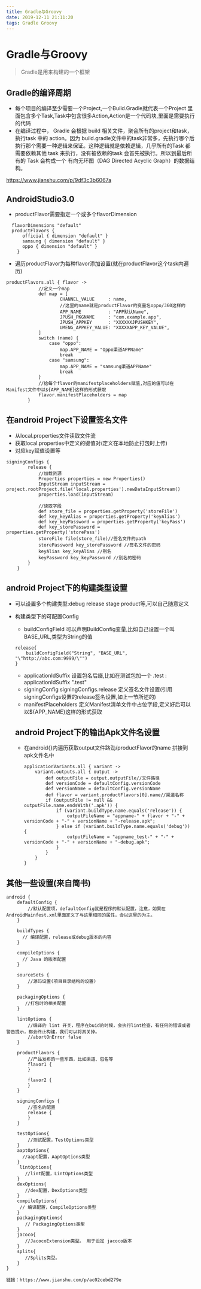 ```yaml
---
title: Gradle与Groovy
date: 2019-12-11 21:11:20
tags: Gradle Groovy
---
```

# Gradle与Groovy
> Gradle是用来构建的一个框架

## Gradle的编译周期
>
* 每个项目的编译至少需要一个Project,一个Build.Gradle就代表一个Project
 里面包含多个Task,Task中包含很多Action,Action是一个代码块,里面是需要执行的代码
* 在编译过程中， Gradle 会根据 build 相关文件，聚合所有的project和task，执行task 中的 action。因为 build.gradle文件中的task非常多，先执行哪个后执行那个需要一种逻辑来保证。这种逻辑就是依赖逻辑，几乎所有的Task 都需要依赖其他 task 来执行，没有被依赖的task 会首先被执行。所以到最后所有的 Task 会构成一个 有向无环图（DAG Directed Acyclic Graph）的数据结构。

https://www.jianshu.com/p/9df3c3b6067a

## AndroidStudio3.0
* productFlavor需要指定一个或多个flavorDimension
```
  flavorDimensions "default"
  productFlavors {
      official { dimension "default" }
      samsung { dimension "default" }
      oppo { dimension "default" }
    }
```
* 遍历productFlavor为每种flavor添加设置(就在productFlavor这个task内遍历)
```
productFlavors.all { flavor ->
            //定义一个map
            def map = [
                    CHANNEL_VALUE     : name,
                    //这里的name就是productFlavor的变量名oppo/360这样的
                    APP_NAME          : "APP默认Name",
                    JPUSH_PKGNAME     : "com.example.app",
                    JPUSH_APPKEY      : "XXXXXXJPUSHKEY",
                    UMENG_APPKEY_VALUE: "XXXXXAPP_KEY_VALUE",
            ]
            switch (name) {
                case "oppo":
                    map.APP_NAME = "Oppo渠道APPName"
                    break
                case "samsung":
                    map.APP_NAME = "samsung渠道APPName"
                    break
            }
            //给每个flavor的manifestplaceholders赋值,对应的值可以在Manifest文件中以${APP_NAME}这样的形式获取
            flavor.manifestPlaceholders = map
        }
```

## 在android Project下设置签名文件

* 从local.properties文件读取文件流
* 获取local.properties中定义的键值对(定义在本地防止打包时上传)
* 对应key赋值设置等
```
signingConfigs {
        release {
            //加载资源
            Properties properties = new Properties()
            InputStream inputStream = project.rootProject.file('local.properties').newDataInputStream()
            properties.load(inputStream)

            //读取字段
            def store_file = properties.getProperty('storeFile')
            def key_keyAlias = properties.getProperty('keyAlias')
            def key_keyPassword = properties.getProperty('keyPass')
            def key_storePassword = properties.getProperty('storePass')
            storeFile file(store_file)//签名文件的path
            storePassword key_storePassword //签名文件的密码
            keyAlias key_keyAlias //别名
            keyPassword key_keyPassword //别名的密码
        }
    }
```

## android Project下的构建类型设置
* 可以设置多个构建类型:debug release stage product等,可以自己随意定义
* 构建类型下的可配置Config
  * buildConfigField 可以声明BuildConfig变量,比如自己设置一个叫BASE_URL,类型为String的值
  ```
  release{
      buildConfigField("String", "BASE_URL", "\"http://abc.com:9999/\"")  
  }
  ```
  * applicationIdSuffix 设置包名后缀,比如在测试包加一个 .test : applicationIdSuffix ".test"
  * signingConfig signingConfigs.release 定义签名文件设置(引用signingConfigs设置的release签名设置,如上一节所述的)
  * manifestPlaceholders 定义Manifest清单文件中占位字段,定义好后可以以${APP_NAME}这样的形式获取

  ## android Project下的输出Apk文件名设置
  * 在android{}内遍历获取output文件路劲/productFlavor的name 拼接到apk文件名中
    ```
    applicationVariants.all { variant ->
        variant.outputs.all { output ->
            def outputFile = output.outputFile//文件路径
            def versionCode = defaultConfig.versionCode
            def versionName = defaultConfig.versionName
            def flavor = variant.productFlavors[0].name//渠道名称
            if (outputFile != null && outputFile.name.endsWith('.apk')) {
                if (variant.buildType.name.equals('release')) {
                    outputFileName = "appname-" + flavor + "-" + versionCode + "-" + versionName + "-release.apk";
                } else if (variant.buildType.name.equals('debug')) {
                    outputFileName = "appname_test-" + "-" + versionCode + "-" + versionName + "-debug.apk";
                }
            }
        }
    }
    ```
## 其他一些设置(来自简书)
```
android {
    defaultConfig {
        //默认配置项，defaultConfig就是程序的默认配置，注意，如果在   AndroidMainfest.xml里面定义了与这里相同的属性，会以这里的为主。
    }

    buildTypes {
      // 编译配置，release或debug版本的内容
    }

    compileOptions {
      // Java 的版本配置
    }

    sourceSets {
        //源码设置(项目目录结构的设置)
    }

    packagingOptions {
       //打包时的相关配置  
    }

    lintOptions {
        //编译的 lint 开关，程序在buid的时候，会执行lint检查，有任何的错误或者警告提示，都会终止构建，我们可以将其关掉。
        //abortOnError false  
    }

    productFlavors {
        //产品发布的一些东西，比如渠道、包名等
        flavor1 {
        }

        flavor2 {
        }
    }

    signingConfigs {
        //签名的配置
        release {
        }
    }

    testOptions{
        //测试配置，TestOptions类型
    }
    aaptOptions{
      //aapt配置，AaptOptions类型
    }
     lintOptions{
       //lint配置，LintOptions类型
    }
    dexOptions{
       //dex配置，DexOptions类型
    }
    compileOptions{
     // 编译配置，CompileOptions类型
    }
    packagingOptions{
       // PackagingOptions类型
    }
    jacoco{
       //JacocoExtension类型。 用于设定 jacoco版本
    }
    splits{
       //Splits类型。
    }
}

链接：https://www.jianshu.com/p/ac02cebd279e

```
